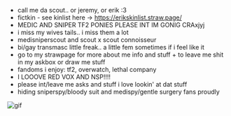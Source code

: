 - call me da scout.. or jeremy, or erik :3
- fictkin - see kinlist here -> https://erikskinlist.straw.page/
- MEDIC AND SNIPER TF2 PONIES PLEASE INT IM GONIG CRAxjyj
- i miss my wives tails.. i miss them a lot
- medisniperscout and scout x scout connoisseur 
- bi/gay transmasc little freak.. a little fem sometimes if i feel like it
- go to my strawpage for more about me info and stuff + to leave me shit in my askbox or draw me stuff
- fandoms i enjoy: tf2, overwatch, lethal company
- I LOOOVE RED VOX AND NSP!!!!
- please int/leave me asks and stuff i love lookin' at dat stuff
- hiding sniperspy/bloody suit and medispy/gentle surgery fans proudly

![gif](https://cdn.discordapp.com/attachments/857675663309668356/1299446510827737088/12132811_cd5b7.gif?ex=67212fde&is=671fde5e&hm=a7e9ef61c6b181b6afba4a8bd189f0787cf70e22fc7314b9d270f8763a2fb144&)
<!---
ianian69/ianian69 is a ✨ special ✨ repository because its `README.md` (this file) appears on your GitHub profile.
You can click the Preview link to take a look at your changes.
--->
